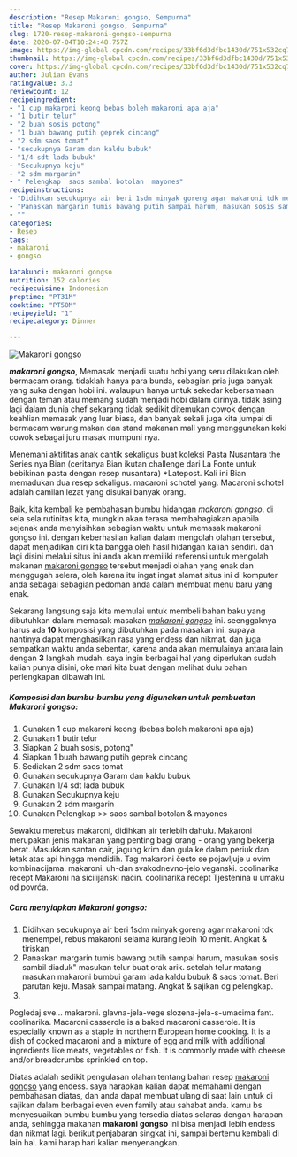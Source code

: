 ```yaml
---
description: "Resep Makaroni gongso, Sempurna"
title: "Resep Makaroni gongso, Sempurna"
slug: 1720-resep-makaroni-gongso-sempurna
date: 2020-07-04T10:24:48.757Z
image: https://img-global.cpcdn.com/recipes/33bf6d3dfbc1430d/751x532cq70/makaroni-gongso-foto-resep-utama.jpg
thumbnail: https://img-global.cpcdn.com/recipes/33bf6d3dfbc1430d/751x532cq70/makaroni-gongso-foto-resep-utama.jpg
cover: https://img-global.cpcdn.com/recipes/33bf6d3dfbc1430d/751x532cq70/makaroni-gongso-foto-resep-utama.jpg
author: Julian Evans
ratingvalue: 3.3
reviewcount: 12
recipeingredient:
- "1 cup makaroni keong bebas boleh makaroni apa aja"
- "1 butir telur"
- "2 buah sosis potong"
- "1 buah bawang putih geprek cincang"
- "2 sdm saos tomat"
- "secukupnya Garam dan kaldu bubuk"
- "1/4 sdt lada bubuk"
- "Secukupnya keju"
- "2 sdm margarin"
- " Pelengkap  saos sambal botolan  mayones"
recipeinstructions:
- "Didihkan secukupnya air beri 1sdm minyak goreng agar makaroni tdk menempel, rebus makaroni selama kurang lebih 10 menit. Angkat &amp; tiriskan"
- "Panaskan margarin tumis bawang putih sampai harum, masukan sosis sambil diaduk&#34; masukan telur buat orak arik. setelah telur matang masukan makaroni bumbui garam lada kaldu bubuk &amp; saos tomat. Beri parutan keju. Masak sampai matang. Angkat &amp; sajikan dg pelengkap."
- ""
categories:
- Resep
tags:
- makaroni
- gongso

katakunci: makaroni gongso 
nutrition: 152 calories
recipecuisine: Indonesian
preptime: "PT31M"
cooktime: "PT50M"
recipeyield: "1"
recipecategory: Dinner

---
```



![Makaroni gongso](https://img-global.cpcdn.com/recipes/33bf6d3dfbc1430d/751x532cq70/makaroni-gongso-foto-resep-utama.jpg)

<b><i>makaroni gongso</i></b>, Memasak menjadi suatu hobi yang seru dilakukan oleh bermacam orang. tidaklah hanya para bunda, sebagian pria juga banyak yang suka dengan hobi ini. walaupun hanya untuk sekedar kebersamaan dengan teman atau memang sudah menjadi hobi dalam dirinya. tidak asing lagi dalam dunia chef sekarang tidak sedikit ditemukan cowok dengan keahlian memasak yang luar biasa, dan banyak sekali juga kita jumpai di bermacam warung makan dan stand makanan mall yang menggunakan koki cowok sebagai juru masak mumpuni nya.

Menemani aktifitas anak cantik sekaligus buat koleksi Pasta Nusantara the Series nya Bian (ceritanya Bian ikutan challenge dari La Fonte untuk bebikinan pasta dengan resep nusantara) *Latepost. Kali ini Bian memadukan dua resep sekaligus. macaroni schotel yang. Macaroni schotel adalah camilan lezat yang disukai banyak orang.

Baik, kita kembali ke pembahasan bumbu hidangan <i>makaroni gongso</i>. di sela sela rutinitas kita, mungkin akan terasa membahagiakan apabila sejenak anda menyisihkan sebagian waktu untuk memasak makaroni gongso ini. dengan keberhasilan kalian dalam mengolah olahan tersebut, dapat menjadikan diri kita bangga oleh hasil hidangan kalian sendiri. dan lagi disini melalui situs ini anda akan memiliki referensi untuk mengolah makanan <u>makaroni gongso</u> tersebut menjadi olahan yang enak dan menggugah selera, oleh karena itu ingat ingat alamat situs ini di komputer anda sebagai sebagian pedoman anda dalam membuat menu baru yang enak.


Sekarang langsung saja kita memulai untuk membeli bahan baku yang dibutuhkan dalam memasak masakan <u><i>makaroni gongso</i></u> ini. seenggaknya harus ada <b>10</b> komposisi yang dibutuhkan pada masakan ini. supaya nantinya dapat menghasilkan rasa yang endess dan nikmat. dan juga sempatkan waktu anda sebentar, karena anda akan memulainya antara lain dengan <b>3</b> langkah mudah. saya ingin berbagai hal yang diperlukan sudah kalian punya disini, oke mari kita buat dengan melihat dulu bahan perlengkapan dibawah ini.

<!--inarticleads1-->

##### Komposisi dan bumbu-bumbu yang digunakan untuk pembuatan Makaroni gongso:

1. Gunakan 1 cup makaroni keong (bebas boleh makaroni apa aja)
1. Gunakan 1 butir telur
1. Siapkan 2 buah sosis, potong&#34;
1. Siapkan 1 buah bawang putih geprek cincang
1. Sediakan 2 sdm saos tomat
1. Gunakan secukupnya Garam dan kaldu bubuk
1. Gunakan 1/4 sdt lada bubuk
1. Gunakan Secukupnya keju
1. Gunakan 2 sdm margarin
1. Gunakan  Pelengkap &gt;&gt; saos sambal botolan &amp; mayones


Sewaktu merebus makaroni, didihkan air terlebih dahulu. Makaroni merupakan jenis makanan yang penting bagi orang - orang yang bekerja berat. Masukkan santan cair, jagung krim dan gula ke dalam periuk dan letak atas api hingga mendidih. Tag makaroni često se pojavljuje u ovim kombinacijama. makaroni. uh-dan svakodnevno-jelo veganski. coolinarika recept Makaroni na sicilijanski način. coolinarika recept Tjestenina u umaku od povrća. 

<!--inarticleads2-->

##### Cara menyiapkan Makaroni gongso:

1. Didihkan secukupnya air beri 1sdm minyak goreng agar makaroni tdk menempel, rebus makaroni selama kurang lebih 10 menit. Angkat &amp; tiriskan
1. Panaskan margarin tumis bawang putih sampai harum, masukan sosis sambil diaduk&#34; masukan telur buat orak arik. setelah telur matang masukan makaroni bumbui garam lada kaldu bubuk &amp; saos tomat. Beri parutan keju. Masak sampai matang. Angkat &amp; sajikan dg pelengkap.
1. 


Pogledaj sve… makaroni. glavna-jela-vege slozena-jela-s-umacima fant. coolinarika. Macaroni casserole is a baked macaroni casserole. It is especially known as a staple in northern European home cooking. It is a dish of cooked macaroni and a mixture of egg and milk with additional ingredients like meats, vegetables or fish. It is commonly made with cheese and/or breadcrumbs sprinkled on top. 

Diatas adalah sedikit pengulasan olahan tentang bahan resep <u>makaroni gongso</u> yang endess. saya harapkan kalian dapat memahami dengan pembahasan diatas, dan anda dapat membuat ulang di saat lain untuk di sajikan dalam berbagai even even family atau sahabat anda. kamu bs menyesuaikan bumbu bumbu yang tersedia diatas selaras dengan harapan anda, sehingga makanan <b>makaroni gongso</b> ini bisa menjadi lebih endess dan nikmat lagi. berikut penjabaran singkat ini, sampai bertemu kembali di lain hal. kami harap hari kalian menyenangkan.
